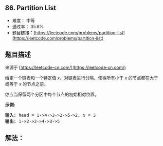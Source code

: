 ## 86. Partition List

- 难度： 中等
- 通过率： 35.6%
- 题目链接：[https://leetcode.com/problems/partition-list](https://leetcode.com/problems/partition-list)


## 题目描述

来源于 [https://leetcode-cn.com/](https://leetcode-cn.com/)

<p>给定一个链表和一个特定值<em> x</em>，对链表进行分隔，使得所有小于 <em>x</em> 的节点都在大于或等于 <em>x</em> 的节点之前。</p>

<p>你应当保留两个分区中每个节点的初始相对位置。</p>

<p><strong>示例:</strong></p>

<pre><strong>输入:</strong> head = 1-&gt;4-&gt;3-&gt;2-&gt;5-&gt;2, <em>x</em> = 3
<strong>输出:</strong> 1-&gt;2-&gt;2-&gt;4-&gt;3-&gt;5
</pre>


## 解法：